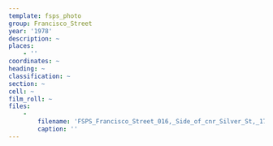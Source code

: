 ```yaml
---
template: fsps_photo
group: Francisco_Street
year: '1978'
description: ~
places:
    - ''
coordinates: ~
heading: ~
classification: ~
section: ~
cell: ~
film_roll: ~
files:
    -
        filename: 'FSPS_Francisco_Street_016,_Side_of_cnr_Silver_St,_17-6-C,_1978.png'
        caption: ''
---
```

